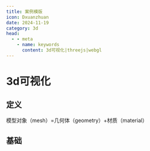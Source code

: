 ```yaml
---
title: 案例模版
icon: Dxuanzhuan
date: 2024-11-19
category: 3d
head:
  - - meta
    - name: keywords
      content: 3d可视化|threejs|webgl
---
```


# 3d可视化

## 定义

模型对象（mesh）=几何体（geometry）+材质（material）

## 基础

<!-- CarExample -->
<PhoneExample/>
